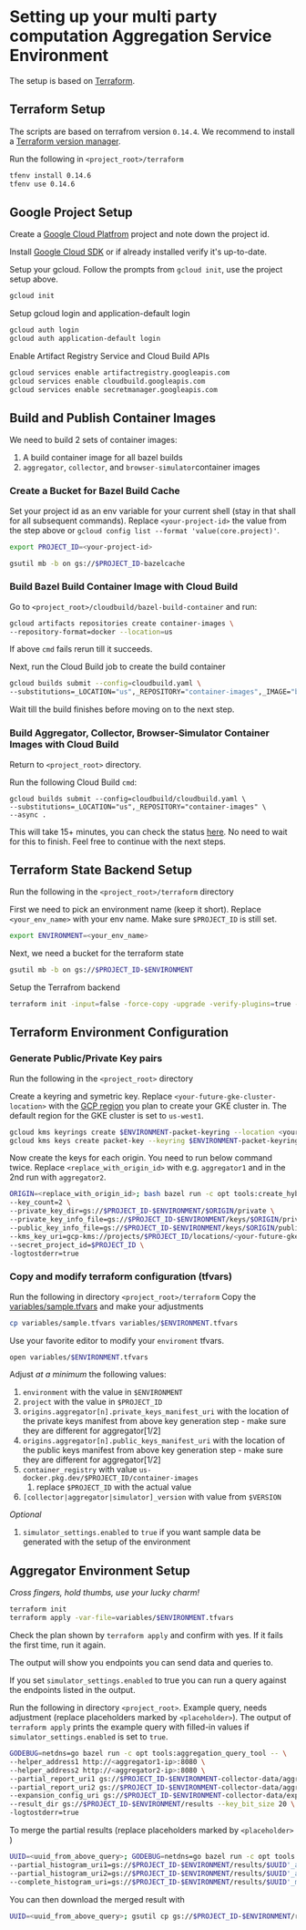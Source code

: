 # Setting up your multi party computation Aggregation Service Environment

The setup is based on [Terraform](https://www.terraform.io/).


## Terraform Setup

The scripts are based on terrafrom version `0.14.4`. We recommend to install a [Terraform version manager](https://github.com/tfutils/tfenv).

Run the following in `<project_root>/terraform`

```bash
tfenv install 0.14.6
tfenv use 0.14.6
```
## Google Project Setup

Create a [Google Cloud Platfrom](https://cloud.google.com) project and note down the project id.

Install [Google Cloud SDK](https://cloud.google.com/sdk) or if already installed
verify it's up-to-date.

Setup your gcloud. Follow the prompts from `gcloud init`, use the project setup above.

```bash
gcloud init
```

Setup gcloud login and application-default login

```bash
gcloud auth login
gcloud auth application-default login
```

Enable Artifact Registry Service and Cloud Build APIs

```bash
gcloud services enable artifactregistry.googleapis.com
gcloud services enable cloudbuild.googleapis.com
gcloud services enable secretmanager.googleapis.com
```

## Build and Publish Container Images

We need to build 2 sets of container images:

1. A build container image for all bazel builds
1. `aggregator`, `collector`, and `browser-simulator`container images

### Create a Bucket for Bazel Build Cache

Set your project id as an env variable for your current shell (stay in that shall for all subsequent commands).
Replace `<your-project-id>` the value from the step above or `gcloud config list --format 'value(core.project)'`.

```bash
export PROJECT_ID=<your-project-id>
```

```bash
gsutil mb -b on gs://$PROJECT_ID-bazelcache
```

### Build Bazel Build Container Image with Cloud Build

Go to `<project_root>/cloudbuild/bazel-build-container` and run:

```bash
gcloud artifacts repositories create container-images \
--repository-format=docker --location=us
```

If above `cmd` fails rerun till it succeeds.

Next, run the Cloud Build job to create the build container

```bash
gcloud builds submit --config=cloudbuild.yaml \
--substitutions=_LOCATION="us",_REPOSITORY="container-images",_IMAGE="bazel-cloud-build-image" .
```

Wait till the build finishes before moving on to the next step.


### Build Aggregator, Collector, Browser-Simulator Container Images with Cloud Build

Return to `<project_root>` directory.

Run the following Cloud Build `cmd`:

```
gcloud builds submit --config=cloudbuild/cloudbuild.yaml \
--substitutions=_LOCATION="us",_REPOSITORY="container-images" \
--async .
```

This will take 15+ minutes, you can check the status [here](https://console.cloud.google.com/cloud-build/builds).
No need to wait for this to finish. Feel free to continue with the next steps.

## Terraform State Backend Setup
Run the following in the `<project_root>/terraform` directory

First we need to pick an environment name (keep it short). Replace `<your_env_name>` with your env name.
Make sure `$PROJECT_ID` is still set.

```bash
export ENVIRONMENT=<your_env_name>
```

Next, we need a bucket for the terraform state

```bash
gsutil mb -b on gs://$PROJECT_ID-$ENVIRONMENT
```

Setup the Terrafrom backend

```bash
terraform init -input=false -force-copy -upgrade -verify-plugins=true -backend=true -backend-config="bucket=$PROJECT_ID-$ENVIRONMENT"
```

## Terraform Environment Configuration

### Generate Public/Private Key pairs

Run the following in the `<project_root>` directory

Create a keyring and symetric key. Replace `<your-future-gke-cluster-location>` with the [GCP region](https://cloud.google.com/compute/docs/regions-zones)
you plan to create your GKE cluster in. The default region for the GKE cluster is set to `us-west1`.

```bash
gcloud kms keyrings create $ENVIRONMENT-packet-keyring --location <your-future-gke-cluster-location>
gcloud kms keys create packet-key --keyring $ENVIRONMENT-packet-keyring --location <your-future-gke-cluster-location> --purpose=encryption
```

Now create the keys for each origin. You need to run below command twice.
Replace `<replace_with_origin_id>` with e.g. `aggregator1` and in the 2nd run with `aggregator2`.

```bash
ORIGIN=<replace_with_origin_id>; bash bazel run -c opt tools:create_hybrid_key_pair -- \
--key_count=2 \
--private_key_dir=gs://$PROJECT_ID-$ENVIRONMENT/$ORIGIN/private \
--private_key_info_file=gs://$PROJECT_ID-$ENVIRONMENT/keys/$ORIGIN/private-keys.json \
--public_key_info_file=gs://$PROJECT_ID-$ENVIRONMENT/keys/$ORIGIN/public-keys.json \
--kms_key_uri=gcp-kms://projects/$PROJECT_ID/locations/<your-future-gke-cluster-location>/keyRings/$ENVIRONMENT-packet-keyring/cryptoKeys/packet-key \
--secret_project_id=$PROJECT_ID \
-logtostderr=true

```

### Copy and modify terraform configuration (tfvars)

Run the following in directory `<project_root>/terraform`
Copy the [variables/sample.tfvars](variables/sample.tfvars) and make your adjustments

```bash
cp variables/sample.tfvars variables/$ENVIRONMENT.tfvars
```

Use your favorite editor to modify your `enviroment` tfvars.

```bash
open variables/$ENVIRONMENT.tfvars
```

Adjust *at a minimum* the following values:

1. `environment` with the value in `$ENVIRONMENT`
1. `project` with the value in `$PROJECT_ID`
1. `origins.aggregator[n].private_keys_manifest_uri` with the location of the private keys manifest from above key generation step - make sure they are different for aggregator[1/2]
1. `origins.aggregator[n].public_keys_manifest_uri` with the location of the public keys manifest from above key generation step - make sure they are different for aggregator[1/2]
1. `container_registry` with value `us-docker.pkg.dev/$PROJECT_ID/container-images`
    1. replace `$PROJECT_ID` with the actual value
1. `[collector|aggregator|simulator]_version` with value from `$VERSION`

*Optional*
1. `simulator_settings.enabled` to `true` if you want sample data be generated with the setup of the environment

## Aggregator Environment Setup

*Cross fingers, hold thumbs, use your lucky charm!*

```bash
terraform init
terraform apply -var-file=variables/$ENVIRONMENT.tfvars
```
Check the plan shown by `terraform apply` and confirm with yes. If it fails the first time, run it again.

The output will show you endpoints you can send data and queries to.

If you set `simulator_settings.enabled` to true you can run a query against the endpoints listed in the output.


Run the following in directory `<project_root>`. Example query, needs adjustment (replace placeholders marked by `<placeholder>`).
The output of `terraform apply` prints the example query with filled-in
values if `simulator_settings.enabled` is set to `true`.

```bash
GODEBUG=netdns=go bazel run -c opt tools:aggregation_query_tool -- \
--helper_address1 http://<aggregator1-ip>:8080 \
--helper_address2 http://<aggregator2-ip>:8080 \
--partial_report_uri1 gs://$PROJECT_ID-$ENVIRONMENT-collector-data/aggregator1+aggregator2/aggregator1+aggregator2+aggregator1 \
--partial_report_uri2 gs://$PROJECT_ID-$ENVIRONMENT-collector-data/aggregator1+aggregator2/aggregator1+aggregator2+aggregator2 \
--expansion_config_uri gs://$PROJECT_ID-$ENVIRONMENT-collector-data/expansion_configs/config_20bits_1lvl.json \
--result_dir gs://$PROJECT_ID-$ENVIRONMENT/results --key_bit_size 20 \
-logtostderr=true
```

To merge the partial results (replace placeholders marked by `<placeholder>` )

```bash
UUID=<uuid_from_above_query>; GODEBUG=netdns=go bazel run -c opt tools:dpf_merge_partial_aggregation_pipeline -- \
--partial_histogram_uri1=gs://$PROJECT_ID-$ENVIRONMENT/results/$UUID'_aggregator1' \
--partial_histogram_uri2=gs://$PROJECT_ID-$ENVIRONMENT/results/$UUID'_aggregator2' \
--complete_histogram_uri=gs://$PROJECT_ID-$ENVIRONMENT/results/$UUID'_merged'
```

You can then download the merged result with

```bash
UUID=<uuid_from_above_query>; gsutil cp gs://$PROJECT_ID-$ENVIRONMENT/results/$UUID'_merged' .
```
